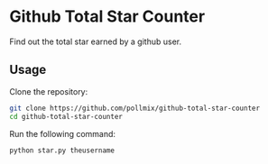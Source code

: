 # Github Total Star Counter
Find out the total star earned by a github user.

## Usage

Clone the repository:

```bash
git clone https://github.com/pollmix/github-total-star-counter
cd github-total-star-counter
```

Run the following command:

```bash
python star.py theusername
```
